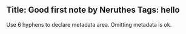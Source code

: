 Title: Good first note by Neruthes
Tags: hello
------

Use 6 hyphens to declare metadata area. Omitting metadata is ok.

